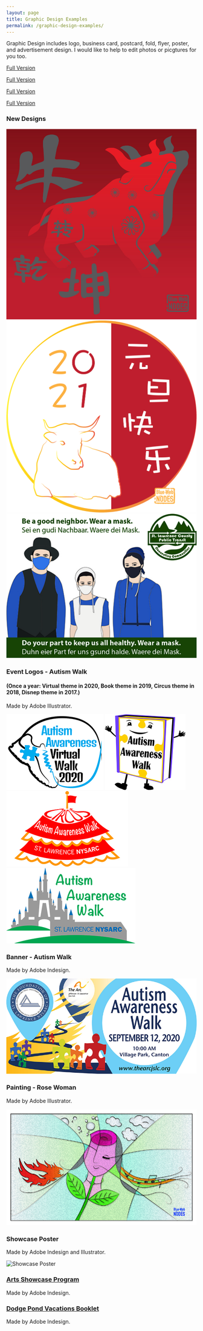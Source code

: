```yaml
---
layout: page
title: Graphic Design Examples
permalink: /graphic-design-examples/
---
```


Graphic Design includes logo, business card, postcard, fold, flyer, poster, and advertisement design. I would like to help to edit photos or picgtures for you too. 

<div class="gridlayoutfirst">
   <div class="row"> 
      <div class="center-cropped col-lg-3" id="graphicdesign11">
         <p><a href="/images/ChristmasCardBlueWebNodes.jpg" target="_blank">Full Version</a></p>     
      </div>
      <div class="center-cropped col-lg-3" id="graphicdesign12">
         <p><a href="/images/tigerYearCard2022.jpg" target="_blank">Full Version</a></p>     
      </div>       
      <div class="center-cropped col-lg-3" id="graphicdesign13">
         <p><a href="/images/2021cowYear.jpg" target="_blank">Full Version</a></p>     
      </div>
      <div class="center-cropped col-lg-3" id="graphicdesign14">
         <p><a href="/images/happyNewYear2021E.png" target="_blank">Full Version</a></p>     
      </div>
   </div>
</div>


### New Designs

![Graphic Design 3](/images/2021cowYear.jpg "Graphic Design 3")
![Graphic Design 2](/images/happyNewYear2021C.png "Graphic Design 2")
![Graphic Design 1](/images/amishPoster8.5x11.jpg "Graphic Design 1")

### Event Logos - Autism Walk
#### (Once a year: Virtual theme in 2020, Book theme in 2019, Circus theme in 2018, Disnep theme in 2017.)

Made by Adobe Illustrator.

![Autism Walk Logo 2020](/images/AWLogo2020.jpg "Autism Walk Logo 2020")
![Autism Walk Logo 2019](/images/AWBookLogo.jpg "Autism Walk Logo 2019")
![Autism Walk Logo 2018](/images/AWCircusLogo.jpg "Autism Walk Logo 2018")
![Autism Walk Logo 2017](/images/AWDisnepLogo.jpg "Autism Walk Logo 2017")

### Banner - Autism Walk 

Made by Adobe Indesign.

![Autism Walk Banner](/images/autismWalkBanner.jpg "Autism Walk Banner")

### Painting - Rose Woman

Made by Adobe Illustrator.

![Rose Woman](/images/roseWoman1.jpg "Rose Woman")

### Showcase Poster

Made by Adobe Indesign and Illustrator.

![Showcase Poster](/images/artsShow2017Flyer8.5x11.jpg "Showcase Poster")

### [Arts Showcase Program](/files/artsShowProgram2019.pdf)

Made by Adobe Indesign.

### [Dodge Pond Vacations Booklet](/files/dpBooklet2019.pdf)

Made by Adobe Indesign.
